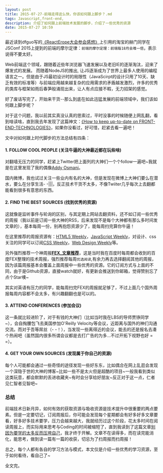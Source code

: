 ```yaml
---
layout: post
title: 2015-07-27-前端走得这么快，你该如何跟上脚步？.md
tags: Javascript,front-end,
description: 介绍了如何跟上前端技术发展的脚步，介绍了一些优秀的资源
date: 2015-07-27 10:59
---
```


最近读到dfguo写的[《ReactErope大会参会感想》](http://www.w3ctech.com/topic/1429)上引用的淘宝的赫门同学在JSConf 2015上提到的前端的摩尔定律：`前端的摩尔定理：前端每18月会难一倍`，表示说得不要太好。

Web前端这个领域，跟随着近些年浏览器飞速发展以及老旧IE的逐渐淘汰，迎来了爆发式的发展。 而随着NodeJS的推出, 让JS逐渐成为了世界上最多人使用的编程语言之一。但是由于JS最初设计时的局限性（JavaScirpt的设计只用了10天、缺乏有效的标准等）与前端应用越来越复杂的应用需求的矛盾越发激烈，许多的优秀的类库与框架如雨后春笋般涌现出来，让人有点应接不暇，无力招架的感觉。

好了废话写完了，开始来干货--那么到底在如此迅猛发展的前端领域中，我们该如何跟上脚步呢？

对于这个问题，我以前其实真没认真的思索过，平时没事的时候随便上网乱翻，看到啥读啥，直到我去年发现了这篇神文：[《How to keep up-to-date on FRONT-END-TECHNOLOGIES》](https://uptodate.frontendrescue.org/)，如果你没看过，好可惜，赶紧去看一遍吧！

文中对如何跟上时代脚步的方法总结有四条：

#### 1. FOLLOW COOL PEOPLE (关注牛逼的大神最近都在玩些啥)
对翻墙无压力的同学，赶紧上Twitter把上面列的大神们一个个follow一遍吧~我就是在这里发现了我的偶像[Addy Osmani](https://github.com/addyosmani)。

国内微博，我也试过关注一些业内有名的大神，但是发现在微博上大神们要么在潜水，要么在分享生活- -|||，反正技术干货不太多，不像Twiiter几乎每次上去翻都能看到很多有意思的东西。

#### 2. FIND THE BEST SOURCES (找到优秀的资源)
这就像是监听事件与轮询的区别，与其定期上网站去翻资料，还不如订阅一些优秀的周报（我以前是订阅一些大神的RSS，后来发现不是每个大神都有那么多时间发文章的），基本每周一份，别再抱怨资源少了，能每周扫完算你牛逼！

在这里推荐的周报资源有：[HTML5 Weekly](http://html5weekly.com/)，[JavaScript Weekly](http://javascriptweekly.com/)，对设计、css关注的同学可以订阅[CSS Weekly](http://css-weekly.com/)，[Web Design Weekly](http://web-design-weekly.com/)等。

另外强烈推荐一个神周报<strong>[FEX_文章推荐](https://github.com/zenany/weekly)</strong>，这是当时我在百度时每周都会收到的百度FEX整理的技术周报，强烈推荐每周`优选阅读`,有余力再去选择翻阅其他的周报，因为该篇周报基本会覆盖上面周报中一些优秀的资源。它的订阅方式与上面的不同，由于是Github资源，直接watch就好，有更新会推送到你邮箱，觉得赞别忘了点个Star噢~

其实对英语有压力的同学，能每周扫完FEX的周报就足够了，不过上面几个国外周报每周内容都不会太多，有兴趣翻翻也是可以的。

#### 3. ATTEND CONFERENCES (参加会议)
这一条就比较进阶了，对于有钱的大神们（比如当时我在LBS的导师贾铮同学~），会自掏腰包飞去美国参加O'Reilly Velocity等会议，近距离与国外的神们沟通交流。而对于吾等屌丝（- -！），当发现一些离得近的会议，能去的还是报名去凑个热闹吧（虽然国内很多所谓会议都是去打广告的为多...不过开拓下视野也好 = =）。

#### 4. GET YOUR OWN SOURCES (发现属于你自己的资源)
每个人可能都会通过一些奇怪的途径发现一些好东东，比如偶合在网上乱逛会发现一个深隐于世的大神的博客~比如一些不是太火但是超酷的项目~一般我看到类似这类玩意，都会默默的丢进收藏夹~有时会分享给好朋友~反正对于这一点，仁者见仁智者见智吧~

### 总结
前端技术日新月异，如何有效的获取资源与吸收资源是技术提升中很重要的两点要素。但是一定要切记，订阅周报后，你可能会发现每个星期都会有好多好多文章要看，好多好多技术要学，压力会越来越大，我就经历过这个阶段，花太多时间在阅读周报上，而实际用来思考与Coding的时间被缩短了，直到我读到了这篇文章[别因为要学的太多反而压垮自己](http://mp.weixin.qq.com/s?__biz=MjM5MTA1MjAxMQ==&mid=204580251&idx=1&sn=b2d3b2ee83421935de20b85b02671d78&key=1936e2bc22c2ceb5249d40545a0a04ec316a687c2a618b6da90664af656c928726eb8527f3be1b3cbc76242f6c0da55b&ascene=0&uin=MjM2NDE3Mzk1&devicetype=iMac+MacBookPro11%2C2+OSX+OSX+10.10.2+build(14C109)&version=11020012&pass_ticket=e8VKVk%2BfNyScWMl6zouxSm3GZ2qc3WFoLI70IhbcYUk%3D)，我才终于开解。文章不在读得多，而在读完能消化，能思考，做到读一篇有一篇的收获，切忌为了扫周报而扫周报！

总之，每个人都有各自的学习方法与模式，本文仅是介绍一些优秀的学习资源，至于如何看待，看自己了~

全文完。